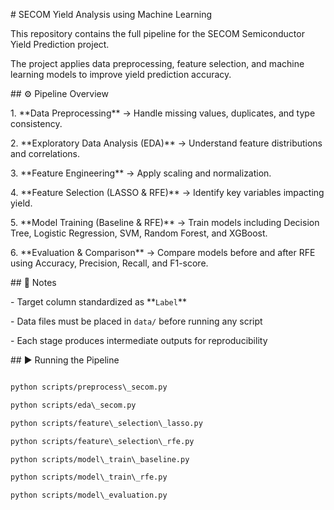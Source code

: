 \# SECOM Yield Analysis using Machine Learning



This repository contains the full pipeline for the SECOM Semiconductor Yield Prediction project.  

The project applies data preprocessing, feature selection, and machine learning models to improve yield prediction accuracy.





\## ⚙️ Pipeline Overview

1\. \*\*Data Preprocessing\*\* → Handle missing values, duplicates, and type consistency.  

2\. \*\*Exploratory Data Analysis (EDA)\*\* → Understand feature distributions and correlations.  

3\. \*\*Feature Engineering\*\* → Apply scaling and normalization.  

4\. \*\*Feature Selection (LASSO \& RFE)\*\* → Identify key variables impacting yield.  

5\. \*\*Model Training (Baseline \& RFE)\*\* → Train models including Decision Tree, Logistic Regression, SVM, Random Forest, and XGBoost.  

6\. \*\*Evaluation \& Comparison\*\* → Compare models before and after RFE using Accuracy, Precision, Recall, and F1-score.



\## 🧠 Notes

\- Target column standardized as \*\*`Label`\*\*

\- Data files must be placed in `data/` before running any script

\- Each stage produces intermediate outputs for reproducibility



\## ▶️ Running the Pipeline

```bash

python scripts/preprocess\_secom.py

python scripts/eda\_secom.py

python scripts/feature\_selection\_lasso.py

python scripts/feature\_selection\_rfe.py

python scripts/model\_train\_baseline.py

python scripts/model\_train\_rfe.py

python scripts/model\_evaluation.py



